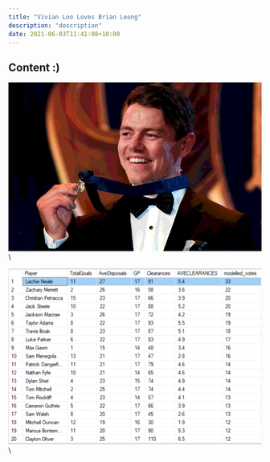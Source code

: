 ```yaml
---
title: "Vivian Loo Loves Brian Leong"
description: "description"
date: 2021-06-03T11:41:08+10:00
---
```


## Content :)


![ERD_1](https://raw.githubusercontent.com/briankleo/myblog/master/image/2020Round18BrownlowMymodel.jpeg?token=AQBDIGFQI7CJHH354WJ5S5S7CKPZ4)\

![ERD_1](https://raw.githubusercontent.com/briankleo/myblog/master/image/2020Round18BrownlowMymodel_b.PNG?token=AQBDIGFQI7CJHH354WJ5S5S7CKPZ4)\
